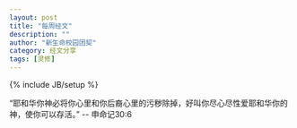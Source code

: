 ```yaml
---
layout: post
title: "每周经文"
description: ""
author: "新生命校园团契"
category: 经文分享
tags: [灵修]
---
```

{% include JB/setup %}

“耶和华你神必将你心里和你后裔心里的污秽除掉，好叫你尽心尽性爱耶和华你的神，使你可以存活。” -- 申命记30:6

